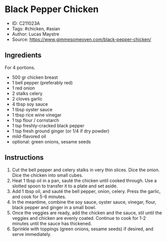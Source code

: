 # Black Pepper Chicken

- ID: C211023A
- Tags: #chicken, #asian
- Author: Lucas Maystre
- Source: <https://www.gimmesomeoven.com/black-pepper-chicken/>


## Ingredients

For 4 portions.

- 500 gr chicken breast
- 1 bell pepper (preferably red)
- 1 red onion
- 2 stalks celery
- 2 cloves garlic
- 4 tbsp soy sauce
- 1 tbsp oyster sauce
- 1 tbsp rice wine vinegar
- 1 tsp flour / cornstarch
- 1 tsp freshly-cracked black pepper
- 1 tsp fresh ground ginger (or 1/4 if dry powder)
- mild-flavored oil
- optional: green onions, sesame seeds


## Instructions

1. Cut the bell pepper and celery stalks in very thin slices. Dice the onion.
   Dice the chicken into small cubes.
2. Heat 1 tbsp oil in a pan, sauté the chicken until cooked through. Use a
   slotted spoon to transfer it to a plate and set aside.
3. Add 1 tbsp oil, and sauté the bell pepper, onion, celery. Press the garlic,
   and cook for 5-6 minutes.
4. In the meantime, combine the soy sauce, oyster sauce, vinegar, flour, black
   pepper and ginger in a small bowl.
5. Once the veggies are ready, add the chicken and the sauce, stil until the
   veggies and chicken are evenly coated. Continue to cook for 1-2 minutes
   until the sauce has thickened.
6. Sprinkle with toppings (green onions, sesame seeds) if desired, and serve
   immediately.
